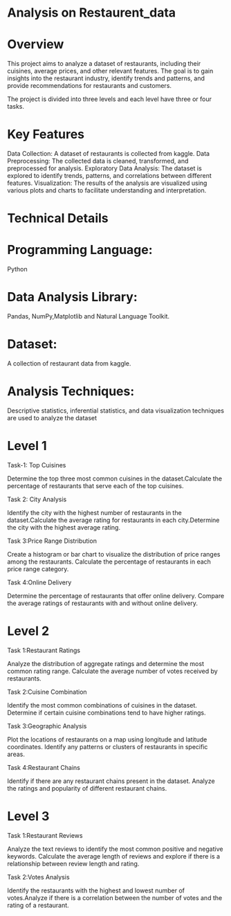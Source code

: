 # Analysis on Restaurent_data
# Overview
This project aims to analyze a dataset of restaurants, including their cuisines, average prices, and other relevant features. The goal is to gain insights into the restaurant industry, identify trends and patterns, and provide recommendations for restaurants and customers.

The project is divided into three levels and each level have three or four tasks.

# Key Features
Data Collection: A dataset of restaurants is collected from kaggle.
Data Preprocessing: The collected data is cleaned, transformed, and preprocessed for analysis.
Exploratory Data Analysis: The dataset is explored to identify trends, patterns, and correlations between different features.
Visualization: The results of the analysis are visualized using various plots and charts to facilitate understanding and interpretation.

# Technical Details
# Programming Language: 
Python
# Data Analysis Library: 
Pandas, NumPy,Matplotlib and Natural Language Toolkit.
# Dataset: 
A collection of restaurant data from kaggle.
# Analysis Techniques:
Descriptive statistics, inferential statistics, and data visualization techniques are used to analyze the dataset


# Level 1
Task-1: Top Cuisines

Determine the top three most common cuisines in the dataset.Calculate the percentage of restaurants that serve each of the top cuisines.

Task 2: City Analysis

Identify the city with the highest number of restaurants in the dataset.Calculate the average rating for restaurants in each city.Determine the city with the highest average rating.

Task 3:Price Range Distribution

Create a histogram or bar chart to visualize the distribution of price ranges among the restaurants. Calculate the percentage of restaurants in each price range category.

Task 4:Online Delivery

Determine the percentage of restaurants that offer online delivery. Compare the average ratings of restaurants with and without online delivery.

# Level 2

Task 1:Restaurant Ratings

Analyze the distribution of aggregate ratings and determine the most common rating range. Calculate the average number of votes received by restaurants.

Task 2:Cuisine Combination

Identify the most common combinations of cuisines in the dataset. Determine if certain cuisine combinations tend to have higher ratings.

Task 3:Geographic Analysis

Plot the locations of restaurants on a map using longitude and latitude coordinates. Identify any patterns or clusters of restaurants in specific areas.

Task 4:Restaurant Chains

Identify if there are any restaurant chains present in the dataset. Analyze the ratings and popularity of different restaurant chains.

# Level 3

Task 1:Restaurant Reviews

Analyze the text reviews to identify the most common positive and negative keywords. Calculate the average length of reviews and explore if there is a relationship between review length and rating.

Task 2:Votes Analysis

Identify the restaurants with the highest and lowest number of votes.Analyze if there is a correlation between the number of votes and the rating of a restaurant.

